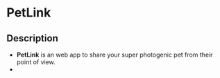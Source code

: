 # PetLink
## Description
- **PetLink** is an web app to share your super photogenic pet from their point of view.
- 